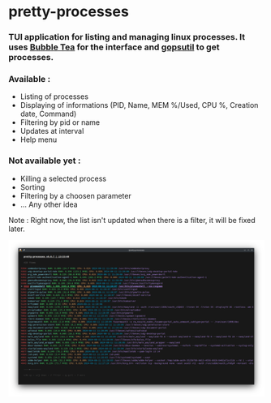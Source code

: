 # pretty-processes

### TUI application for listing and managing linux processes. It uses [Bubble Tea](https://github.com/charmbracelet/bubbletea) for the interface and [gopsutil](https://github.com/shirou/gopsutil) to get processes.

### Available :
  - Listing of processes
  - Displaying of informations (PID, Name, MEM %/Used, CPU %, Creation date, Command)
  - Filtering by pid or name
  - Updates at interval
  - Help menu

### Not available yet :
  - Killing a selected process
  - Sorting
  - Filtering by a choosen parameter
  - ... Any other idea

Note : Right now, the list isn't updated when there is a filter, it will be fixed later.

![pretty-processes screenshot](./pretty-processes.png)
